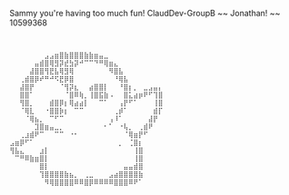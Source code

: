 S a m m y   y o u ' r e   h a v i n g   t o o   m u c h   f u n !  
  
    C l a u d D e v - G r o u p B  
  
 ~ ~   J o n a t h a n !   ~ ~  
 1 0 5 9 9 3 6 8  
 
~~~SAMMY~~ 105989529


⠀⠀⠀⠀⠀⠀⠀⣠⣠⣶⣿⣷⣿⣿⣿⣷⣷⣶⣤⣀⠀⠀⠀⠀⠀⠀⠀⠀⠀⠀⠀
⠀⠀⠀⠀⠀⣤⣾⣿⢿⣻⡽⣞⣳⡽⠚⠉⠉⠙⠛⢿⣶⣄⠀⠀⠀⠀⠀⠀⠀⠀⠀
⠀⠀⠀⠀⣼⣿⣿⢻⣟⣧⢿⣻⢿⠀⠀⠀⠀⠀⠀⠀⠻⣿⣧⠀⠀⠀⠀⠀⠀⠀⠀
⠀⠀⢀⣾⣿⡿⠞⠛⠚⠫⣟⡿⣿⠀⠀⠀⠀⠀⠀⠀⠀⠘⢿⣧⠀⠀⠀⠀⠀⠀⠀
⠀⠀⣼⣿⡟⠀⠀⠀⠀⠀⠈⢻⡽⣆⠀⠀⣴⣿⣿⡇⠀⠀⠘⣿⡆⡀⠀⣀⣠⣤⡄
⠀⠀⣿⣿⠁⠀⠀⠀⠀⠀⠀⠈⣿⠿⢷⡀⢸⣿⣯⣷⠠⠀⠀⣿⣅⣴⡶⠟⠋⢹⣿
⠀⠀⢻⣿⡀⠀⠀⠀⣾⣿⡿⡆⢿⣴⣴⡇⠀⠀⠉⠁⠀⠀⢠⡟⠋⠁⠀⠀⠀⢸⣿
⠀⠀⠈⢿⣇⠀⠀⠐⣿⣿⡷⡆⠀⠉⠉⠀⠀⠀⠀⠀⠀⢀⡾⠁⠀⠀⠀⠀⠀⣾⡏
⠀⠀⠀⠈⢿⣦⡀⠀⠉⠋⠉⠀⠀⠀⠀⠀⠀⠀⠀⠀⢠⠸⠁⠀⠀⠀⠀⠀⣼⡟⠀
⠀⠀⠀⠀⠀⣹⣿⣶⣤⣀⡀⠀⠀⠀⠀⠀⠀⠀⠀⠂⠁⠀⠐⢧⡀⠀⢀⣾⠟⠀⠀
⠀⠀⢀⣰⣾⠟⠉⠀⠀⠉⠉⠀⠐⠂⠀⠀⠀⠀⠀⠀⠀⠀⠀⠈⢿⣶⡟⠋⠀⠀⠀
⣠⣶⡿⠋⠁⠀⠀⠀⠀⠀⠀⠀⠀⠀⠀⠀⠀⠀⠀⠀⠀⠀⡀⠀⢈⣿⡆⠀⠀⠀⠀
⢻⣧⣄⠀⠀⠀⣰⡇⠀⠀⠀⠀⠀⠀⠀⠀⠀⠀⠀⠀⠀⠀⠀⠀⠀⢸⣿⠀⠀⠀⠀
⠀⠉⠛⠿⣷⣶⣿⡇⠀⠀⠀⠀⠀⠀⠀⠀⠀⠀⠀⠀⠀⠀⠀⠀⠀⢸⣿⠀⠀⠀⠀
⠀⠀⠀⠀⠀⠀⣿⡇⠀⠀⠀⠀⠀⠀⠀⠀⠀⠀⠀⠀⠀⠀⠀⣤⣤⣾⣿⠀⠀⠀⠀
⠀⠀⠀⠀⠀⠀⢹⣿⣿⣿⣿⣷⣦⡀⠀⢀⣀⠀⠀⠀⣠⣴⣿⣿⣿⣿⣷⠀⠀⠀⠀
⠀⠀⠀⠀⠀⠀⠀⠻⢿⣿⣿⣿⣿⠿⠿⣿⡿⠿⠿⠿⠿⣿⣿⣿⠿⠟⠁⠀⠀⠀⠀
